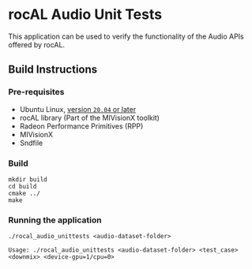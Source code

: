 # rocAL Audio Unit Tests
This application can be used to verify the functionality of the Audio APIs offered by rocAL.

## Build Instructions

### Pre-requisites
* Ubuntu Linux, [version `20.04` or later](https://www.microsoft.com/software-download/windows10)
* rocAL library (Part of the MIVisionX toolkit)
* Radeon Performance Primitives (RPP)
* MIVisionX
* Sndfile

### Build
  ````
  mkdir build
  cd build
  cmake ../
  make
  ````
### Running the application
  ````
./rocal_audio_unittests <audio-dataset-folder>

Usage: ./rocal_audio_unittests <audio-dataset-folder> <test_case> <downmix> <device-gpu=1/cpu=0>
  ````
